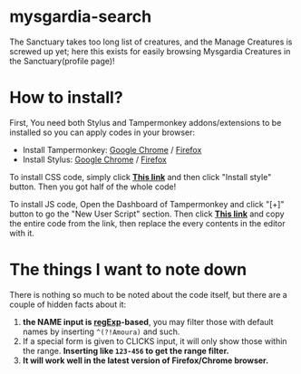 # mysgardia-search
The Sanctuary takes too long list of creatures, and the Manage Creatures is screwed up yet; here this exists for easily browsing Mysgardia Creatures in the Sanctuary(profile page)!

# How to install?
First, You need both Stylus and Tampermonkey addons/extensions to be installed so you can apply codes in your browser:
* Install Tampermonkey: [Google Chrome](https://chrome.google.com/webstore/detail/tampermonkey/dhdgffkkebhmkfjojejmpbldmpobfkfo) / [Firefox](https://addons.mozilla.org/ko/firefox/addon/tampermonkey/)
* Install Stylus: [Google Chrome](https://chrome.google.com/webstore/detail/stylus/clngdbkpkpeebahjckkjfobafhncgmne) / [Firefox](https://addons.mozilla.org/ko/firefox/addon/styl-us/)

To install CSS code, simply click [**This link**](https://raw.githubusercontent.com/Steelage/mysgardia-search/master/mysgardia-search.user.css) and then click "Install style" button. Then you got half of the whole code!

To install JS code, Open the Dashboard of Tampermonkey and click "[+]" button to go the "New User Script" section. Then click [**This link**](https://raw.githubusercontent.com/Steelage/mysgardia-search/master/mysgardia-search.user.js) and copy the entire code from the link, then replace the every contents in the editor with it.

# The things I want to note down
There is nothing so much to be noted about the code itself, but there are a couple of hidden facts about it:
1. **the NAME input is [regExp](https://developer.mozilla.org/en-US/docs/Web/JavaScript/Guide/Regular_Expressions)-based**, you may filter those with default names by inserting <code>^(?!Amoura)</code> and such.
2. If a special form is given to CLICKS input, it will only show those within the range. **Inserting like <code>123-456</code> to get the range filter.**
3. **It will work well in the latest version of Firefox/Chrome browser.**
